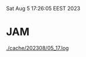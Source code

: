Sat Aug  5 17:26:05 EEST 2023
# JAM
<a href='./cache/202308/05_17.log'>./cache/202308/05_17.log</a>
